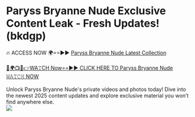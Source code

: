 # Paryss Bryanne Nude Exclusive Content Leak - Fresh Updates! (bkdgp)

🔥 ACCESS NOW 🌍==►► <a href="https://tinyurl.com/yc657z5k" rel="nofollow">Paryss Bryanne Nude Latest Collection</a>
<br><br>
[🔴🌍📺📱👉WA𝚃CH Now==►► CLICK HERE TO Paryss Bryanne Nude 𝚆𝙰𝚃𝙲𝙷 NOW](https://tinyurl.com/yc657z5k)
<br><br>
Unlock Paryss Bryanne Nude's private videos and photos today! Dive into the newest 2025 content updates and explore exclusive material you won’t find anywhere else.
<br>
<a href="https://tinyurl.com/yc657z5k" rel="nofollow" data-target="animated-image.originalLink"><img src="https://camo.githubusercontent.com/8a4f000d20f83aca3bf7ec5f350d767afa0574a8a352519fd8cfa583a6f93a33/68747470733a2f2f692e696d6775722e636f6d2f644a486b345a712e676966" data-canonical-src="https://i.imgur.com/dJHk4Zq.gif" style="max-width: 100%; display: inline-block;" data-target="animated-image.originalImage"></a>
<br>
